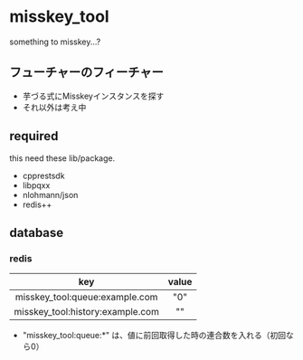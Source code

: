 # misskey_tool
something to misskey...?

## フューチャーのフィーチャー
 - 芋づる式にMisskeyインスタンスを探す
 - それ以外は考え中

## required
this need these lib/package.
 - cpprestsdk
 - libpqxx
 - nlohmann/json
 - redis++

## database

### redis
| key| value |   
|:--:|:--:|
| misskey_tool:queue:example.com | "0" |    
| misskey_tool:history:example.com | "" |
 -  "misskey_tool:queue:*" は、値に前回取得した時の連合数を入れる（初回なら0）